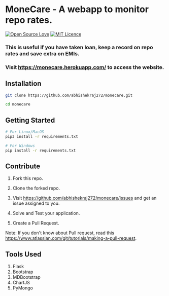 # MoneCare - A webapp to monitor repo rates.
[![Open Source Love](https://firstcontributions.github.io/open-source-badges/badges/open-source-v1/open-source.svg)](https://github.com/firstcontributions/open-source-badges)  [![MIT Licence](https://badges.frapsoft.com/os/mit/mit.svg?v=103)](https://opensource.org/licenses/mit-license.php)



### This is useful if you have taken loan, keep a record on repo rates and save extra on EMIs.

###  Visit https://monecare.herokuapp.com/ to access the website.

## Installation
```bash
git clone https://github.com/abhishekraj272/monecare.git

cd monecare
```

## Getting Started

```bash
# For Linux/MacOS
pip3 install -r requirements.txt

# For Windows
pip install -r requirements.txt
```


## Contribute

1. Fork this repo.

2. Clone the forked repo.

2. Visit https://github.com/abhishekraj272/monecare/issues and get an issue assigned to you.

3. Solve and Test your application.

4. Create a Pull Request.

Note: If you don't know about Pull request, read this https://www.atlassian.com/git/tutorials/making-a-pull-request.


## Tools Used

1. Flask
2. Bootstrap
3. MDBootstrap
4. ChartJS
5. PyMongo
